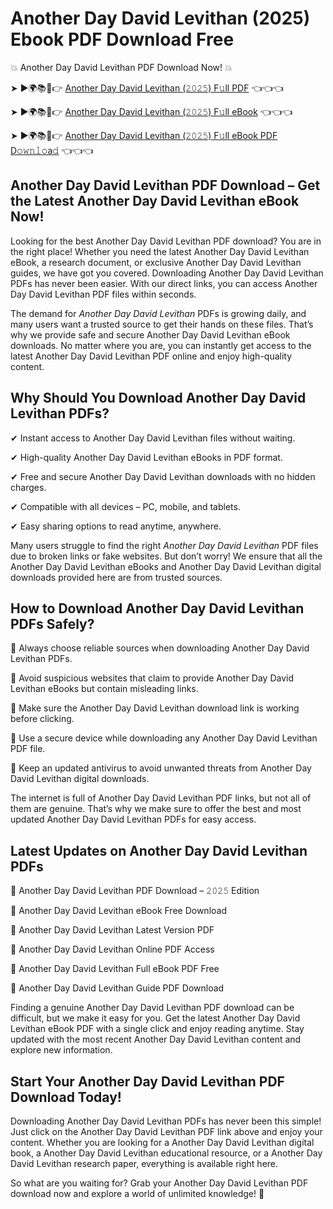 # Another Day David Levithan (2025) Ebook PDF Download Free

💥 Another Day David Levithan PDF Download Now! 💥

➤ ►🌍📚📱👉 [Another Day David Levithan (𝟸𝟶𝟸𝟻) F𝚞ll PDF](https://getpdf.xyz/another-day-david-levithan) 👈👈👈


➤ ►🌍📚📱👉 [Another Day David Levithan (𝟸𝟶𝟸𝟻) F𝚞ll eBook](https://getpdf.xyz/another-day-david-levithan) 👈👈👈


➤ ►🌍📚📱👉 [Another Day David Levithan (𝟸𝟶𝟸𝟻) F𝚞ll eBook PDF D𝚘𝚠𝚗𝚕𝚘a𝚍](https://getpdf.xyz/another-day-david-levithan) 👈👈👈


## Another Day David Levithan PDF Download – Get the Latest Another Day David Levithan eBook Now!

Looking for the best Another Day David Levithan PDF download? You are in the right place! Whether you need the latest Another Day David Levithan eBook, a research document, or exclusive Another Day David Levithan guides, we have got you covered. Downloading Another Day David Levithan PDFs has never been easier. With our direct links, you can access Another Day David Levithan PDF files within seconds.

The demand for *Another Day David Levithan* PDFs is growing daily, and many users want a trusted source to get their hands on these files. That’s why we provide safe and secure Another Day David Levithan eBook downloads. No matter where you are, you can instantly get access to the latest Another Day David Levithan PDF online and enjoy high-quality content.

## Why Should You Download Another Day David Levithan PDFs?

✔ Instant access to Another Day David Levithan files without waiting.

✔ High-quality Another Day David Levithan eBooks in PDF format.

✔ Free and secure Another Day David Levithan downloads with no hidden charges.

✔ Compatible with all devices – PC, mobile, and tablets.

✔ Easy sharing options to read anytime, anywhere.

Many users struggle to find the right *Another Day David Levithan* PDF files due to broken links or fake websites. But don’t worry! We ensure that all the Another Day David Levithan eBooks and Another Day David Levithan digital downloads provided here are from trusted sources.

## How to Download Another Day David Levithan PDFs Safely?

📌 Always choose reliable sources when downloading Another Day David Levithan PDFs.

📌 Avoid suspicious websites that claim to provide Another Day David Levithan eBooks but contain misleading links.

📌 Make sure the Another Day David Levithan download link is working before clicking.

📌 Use a secure device while downloading any Another Day David Levithan PDF file.

📌 Keep an updated antivirus to avoid unwanted threats from Another Day David Levithan digital downloads.

The internet is full of Another Day David Levithan PDF links, but not all of them are genuine. That’s why we make sure to offer the best and most updated Another Day David Levithan PDFs for easy access.

## Latest Updates on Another Day David Levithan PDFs

🔹 Another Day David Levithan PDF Download – 𝟸𝟶𝟸𝟻 Edition

🔹 Another Day David Levithan eBook Free Download

🔹 Another Day David Levithan Latest Version PDF

🔹 Another Day David Levithan Online PDF Access

🔹 Another Day David Levithan Full eBook PDF Free

🔹 Another Day David Levithan Guide PDF Download

Finding a genuine Another Day David Levithan PDF download can be difficult, but we make it easy for you. Get the latest Another Day David Levithan eBook PDF with a single click and enjoy reading anytime. Stay updated with the most recent Another Day David Levithan content and explore new information.

## Start Your Another Day David Levithan PDF Download Today!

Downloading Another Day David Levithan PDFs has never been this simple! Just click on the Another Day David Levithan PDF link above and enjoy your content. Whether you are looking for a Another Day David Levithan digital book, a Another Day David Levithan educational resource, or a Another Day David Levithan research paper, everything is available right here.

So what are you waiting for? Grab your Another Day David Levithan PDF download now and explore a world of unlimited knowledge! 🚀